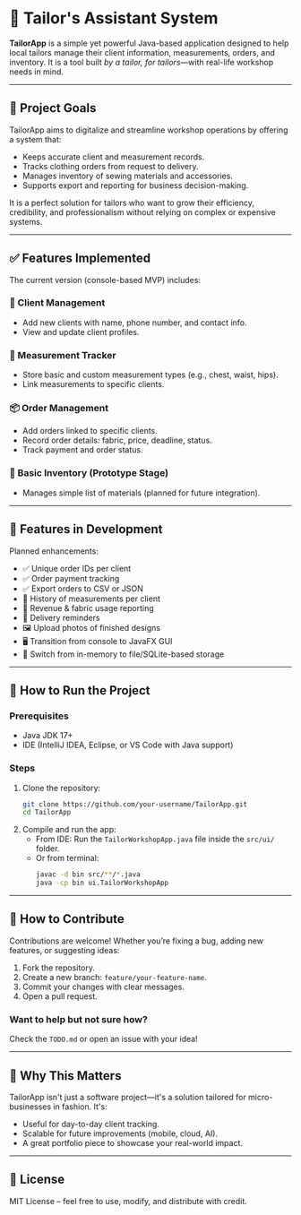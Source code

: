 # 👔 Tailor's Assistant System

**TailorApp** is a simple yet powerful Java-based application designed to help local tailors manage their client information, measurements, orders, and inventory. It is a tool built *by a tailor, for tailors*—with real-life workshop needs in mind.

---

## 🎯 Project Goals

TailorApp aims to digitalize and streamline workshop operations by offering a system that:

- Keeps accurate client and measurement records.
- Tracks clothing orders from request to delivery.
- Manages inventory of sewing materials and accessories.
- Supports export and reporting for business decision-making.

It is a perfect solution for tailors who want to grow their efficiency, credibility, and professionalism without relying on complex or expensive systems.

---

## ✅ Features Implemented

The current version (console-based MVP) includes:

### 🧍 Client Management
- Add new clients with name, phone number, and contact info.
- View and update client profiles.

### 📏 Measurement Tracker
- Store basic and custom measurement types (e.g., chest, waist, hips).
- Link measurements to specific clients.

### 📦 Order Management
- Add orders linked to specific clients.
- Record order details: fabric, price, deadline, status.
- Track payment and order status.

### 🧵 Basic Inventory (Prototype Stage)
- Manages simple list of materials (planned for future integration).

---

## 🚧 Features in Development

Planned enhancements:

- ✅ Unique order IDs per client
- ✅ Order payment tracking
- ✅ Export orders to CSV or JSON
- 🔄 History of measurements per client
- 🧮 Revenue & fabric usage reporting
- 🔔 Delivery reminders
- 🖼️ Upload photos of finished designs
- 🖥️ Transition from console to JavaFX GUI
- 💾 Switch from in-memory to file/SQLite-based storage

---

## 🚀 How to Run the Project

### Prerequisites
- Java JDK 17+
- IDE (IntelliJ IDEA, Eclipse, or VS Code with Java support)

### Steps
1. Clone the repository:
   ```bash
   git clone https://github.com/your-username/TailorApp.git
   cd TailorApp
   ```
2. Compile and run the app:
   - From IDE: Run the `TailorWorkshopApp.java` file inside the `src/ui/` folder.
   - Or from terminal:
     ```bash
     javac -d bin src/**/*.java
     java -cp bin ui.TailorWorkshopApp
     ```

---

## 🤝 How to Contribute

Contributions are welcome! Whether you’re fixing a bug, adding new features, or suggesting ideas:

1. Fork the repository.
2. Create a new branch: `feature/your-feature-name`.
3. Commit your changes with clear messages.
4. Open a pull request.

### Want to help but not sure how?
Check the `TODO.md` or open an issue with your idea!

---

## 📌 Why This Matters

TailorApp isn't just a software project—it's a solution tailored for micro-businesses in fashion. It's:
- Useful for day-to-day client tracking.
- Scalable for future improvements (mobile, cloud, AI).
- A great portfolio piece to showcase your real-world impact.
---
## 📄 License
MIT License – feel free to use, modify, and distribute with credit.
